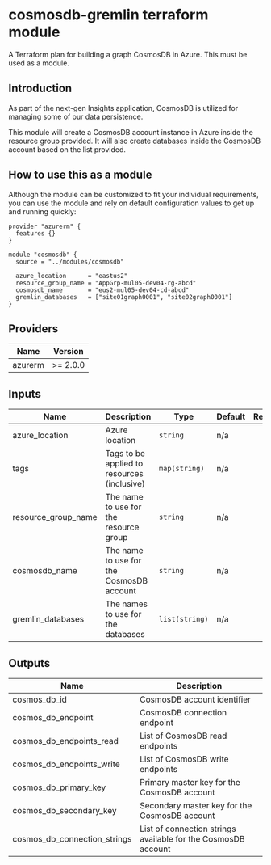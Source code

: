 # cosmosdb-gremlin terraform module

A Terraform plan for building a graph CosmosDB in Azure. This must be used as a module.

## Introduction

As part of the next-gen Insights application, CosmosDB is utilized for managing some of our data persistence.

This module will create a CosmosDB account instance in Azure inside the resource group provided. It will also create databases inside the CosmosDB account based on the list provided.

## How to use this as a module

Although the module can be customized to fit your individual requirements, you can use the module and rely on default configuration values to get up and running quickly:

```hcl
provider "azurerm" {
  features {}
}

module "cosmosdb" {
  source = "../modules/cosmosdb"

  azure_location      = "eastus2"
  resource_group_name = "AppGrp-mul05-dev04-rg-abcd"
  cosmosdb_name       = "eus2-mul05-dev04-cd-abcd"
  gremlin_databases   = ["site01graph0001", "site02graph0001"]
}
```

<!--- BEGIN_TF_DOCS --->

## Providers

| Name    | Version  |
| ------- | -------- |
| azurerm | >= 2.0.0 |

## Inputs

| Name                | Description                                 | Type           | Default | Required |
| ------------------- | ------------------------------------------- | -------------- | ------- | :------: |
| azure_location      | Azure location                              | `string`       | n/a     |   yes    |
| tags                | Tags to be applied to resources (inclusive) | `map(string)`  | n/a     |   yes    |
| resource_group_name | The name to use for the resource group      | `string`       | n/a     |   yes    |
| cosmosdb_name       | The name to use for the CosmosDB account    | `string`       | n/a     |   yes    |
| gremlin_databases   | The names to use for the databases          | `list(string)` | n/a     |   yes    |

## Outputs

| Name                         | Description                                                   |
| ---------------------------- | ------------------------------------------------------------- |
| cosmos_db_id                 | CosmosDB account identifier                                   |
| cosmos_db_endpoint           | CosmosDB connection endpoint                                  |
| cosmos_db_endpoints_read     | List of CosmosDB read endpoints                               |
| cosmos_db_endpoints_write    | List of CosmosDB write endpoints                              |
| cosmos_db_primary_key        | Primary master key for the CosmosDB account                   |
| cosmos_db_secondary_key      | Secondary master key for the CosmosDB account                 |
| cosmos_db_connection_strings | List of connection strings available for the CosmosDB account |

<!--- END_TF_DOCS --->
